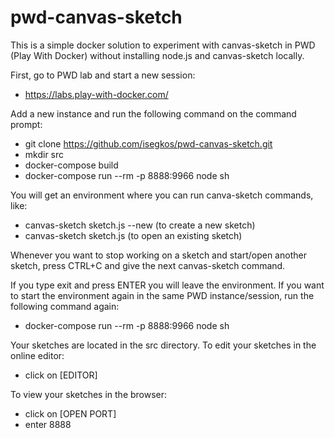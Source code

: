 # pwd-canvas-sketch
This is a simple docker solution to experiment with canvas-sketch in PWD (Play With Docker) without installing node.js and canvas-sketch locally.

First, go to PWD lab and start a new session:
- https://labs.play-with-docker.com/

Add a new instance and run the following command on the command prompt:
- git clone https://github.com/isegkos/pwd-canvas-sketch.git
- mkdir src
- docker-compose build
- docker-compose run --rm -p 8888:9966 node sh

You will get an environment where you can run canva-sketch commands, like:
- canvas-sketch sketch.js --new (to create a new sketch)
- canvas-sketch sketch.js (to open an existing sketch)

Whenever you want to stop working on a sketch and start/open another sketch, press CTRL+C and give the next canvas-sketch command. 

If you type exit and press ENTER you will leave the environment. If you want to start the environment again in the same PWD instance/session, run the following command again:
- docker-compose run --rm -p 8888:9966 node sh

Your sketches are located in the src directory. To edit your sketches in the online editor:
- click on [EDITOR]

To view your sketches in the browser:
- click on [OPEN PORT]
- enter 8888




